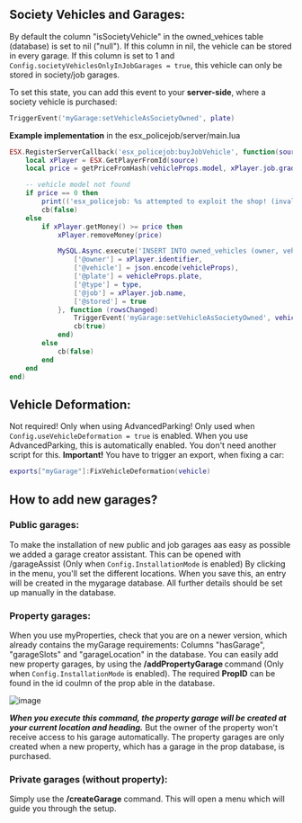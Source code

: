 ## **Society Vehicles and Garages:**
By default the column "isSocietyVehicle" in the owned_vehices table (database) is set to nil ("null").
If this column in nil, the vehicle can be stored in every garage.
If this column is set to 1 and ```Config.societyVehiclesOnlyInJobGarages = true```, this vehicle can only be stored in society/job garages.

To set this state, you can add this event to your **server-side**, where a society vehicle is purchased:
```lua
TriggerEvent('myGarage:setVehicleAsSocietyOwned', plate)
```
**Example implementation** in the esx_policejob/server/main.lua
```lua
ESX.RegisterServerCallback('esx_policejob:buyJobVehicle', function(source, cb, vehicleProps, type)
	local xPlayer = ESX.GetPlayerFromId(source)
	local price = getPriceFromHash(vehicleProps.model, xPlayer.job.grade_name, type)

	-- vehicle model not found
	if price == 0 then
		print(('esx_policejob: %s attempted to exploit the shop! (invalid vehicle model)'):format(xPlayer.identifier))
		cb(false)
	else
		if xPlayer.getMoney() >= price then
			xPlayer.removeMoney(price)

			MySQL.Async.execute('INSERT INTO owned_vehicles (owner, vehicle, plate, type, job, `stored`) VALUES (@owner, @vehicle, @plate, @type, @job, @stored)', {
				['@owner'] = xPlayer.identifier,
				['@vehicle'] = json.encode(vehicleProps),
				['@plate'] = vehicleProps.plate,
				['@type'] = type,
				['@job'] = xPlayer.job.name,
				['@stored'] = true
			}, function (rowsChanged)
				TriggerEvent('myGarage:setVehicleAsSocietyOwned', vehicleProps.plate)
				cb(true)
			end)
		else
			cb(false)
		end
	end
end)
```



## **Vehicle Deformation:**
Not required! Only when using AdvancedParking!
Only used when ```Config.useVehicleDeformation = true``` is enabled. When you use AdvancedParking, this is automatically enabled.
You don't need another script for this.
**Important!** You have to trigger an export, when fixing a car:
```lua
exports["myGarage"]:FixVehicleDeformation(vehicle)
```



## **How to add new garages?**
### Public garages: 
To make the installation of new public and job garages aas easy as possible we added a garage creator assistant. 
This can be opened with /garageAssist (Only when ```Config.InstallationMode``` is enabled)
By clicking in the menu, you'll set the different locations. When you save this, an entry will be created in the mygarage database. 
All further details should be set up manually in the database.

### Property garages:
When you use myProperties, check that you are on a newer version, which already contains the myGarage requirements: Columns "hasGarage", "garageSlots" and "garageLocation" in the database. 
You can easily add new property garages, by using the **/addPropertyGarage <PropID> <GarageSlots>** command (Only when ```Config.InstallationMode``` is enabled). 
The required **PropID** can be found in the id coulmn of the prop able in the database. 

![image](https://user-images.githubusercontent.com/55956668/151700400-7842a6fb-e2db-4dea-bb56-3c6bac78e428.png)

***When you execute this command, the property garage will be created at your current location and heading.***
But the owner of the property won't receive access to his garage automatically. The property garages are only created when a new property, which has a garage in the prop database, is purchased.
	
### Private garages (without property):
Simply use the **/createGarage** command. This will open a menu which will guide you through the setup.
